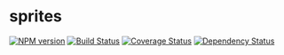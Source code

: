 # sprites

[![NPM version](https://badge.fury.io/js/jsdc.png)](https://npmjs.org/package/sprites)
[![Build Status](https://travis-ci.org/army8735/sprites.svg?branch=master)](https://travis-ci.org/army8735/sprites)
[![Coverage Status](https://coveralls.io/repos/army8735/sprites/badge.png)](https://coveralls.io/r/army8735/sprites)
[![Dependency Status](https://david-dm.org/army8735/sprites.png)](https://david-dm.org/army8735/sprites)


